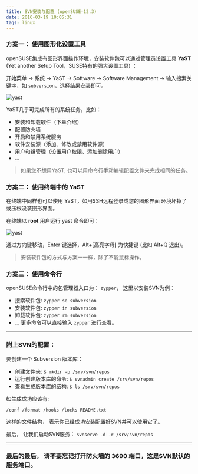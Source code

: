 ```yaml
---
title: SVN安装与配置 (openSUSE-12.3)
date: 2016-03-19 10:05:31
tags: linux
---
```

### 方案一： 使用图形化设置工具
openSUSE集成有图形界面操作环境，安装软件包可以通过管理员设置工具 **YaST** (Yet another Setup Tool，SUSE特有的强大设置工具) ：

开始菜单 -> 系统 -> YaST -> Software -> Software Management -> 输入搜索关键字，如 `subversion`，选择结果安装即可。

![yast][1]

YaST几乎可完成所有的系统任务，比如：

* 安装和卸载软件（下章介绍）
* 配置防火墙
* 开启和禁用系统服务
* 软件安装源（添加、修改或禁用软件源）
* 用户和组管理（设置用户权限、添加删除用户）
* ...

> 如果您不想用YaST, 也可以用命令行手动编辑配置文件来完成相同的任务。

<!-- more -->

### 方案二： 使用终端中的 YaST
在终端中同样也可以使用 YaST，如用SSH远程登录或您的图形界面 环境坏掉了或压根没装图形界面。

在终端以 **root** 用户运行 yast 命令即可：

![yast][2]

通过方向键移动，Enter 键选择，Alt+[高亮字母] 为快捷键 (比如 Alt+Q 退出)。

> 安装软件包的方式与方案一一样，除了不能鼠标操作。

### 方案三： 使用命令行
openSUSE命令行中的包管理器入口为： `zypper`， 这里以安装SVN为例：

* 搜索软件包: `zypper se subversion`
* 安装软件包: `zypper in subversion`
* 卸载软件包: `zypper rm subversion`
* ...
更多命令可以直接输入 `zypper` 进行查看。

---
### 附上SVN的配置：
要创建一个 Subversion 版本库：

* 创建文件夹:
    `$ mkdir -p /srv/svn/repos`
* 运行创建版本库的命令:
    `$ svnadmin create /srv/svn/repos`
* 查看生成版本库的结构:
    `$ ls /srv/svn/repos`

如生成成功应该有:
```
/conf /format /hooks /locks README.txt
```
这样的文件结构， 表示你已经成功安装配置好SVN并可以使用它了。

最后， 让我们启动SVN服务：
`svnserve -d -r /srv/svn/repos`

---

### 最后的最后， 请不要忘记打开防火墙的 **3690** 端口，这是SVN默认的服务端口。


  [1]: https://lug.ustc.edu.cn/sites/opensuse-guide/images/screenshots/yast-controlcenter.png
  [2]: https://lug.ustc.edu.cn/sites/opensuse-guide/images/screenshots/yast-ncurses.png